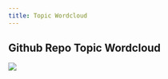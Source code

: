 ```yaml
---
title: Topic Wordcloud
---
```


## Github Repo Topic Wordcloud

<img src="{{'/assets/images/topic-wordcloud.png' | relative_url}}" />
